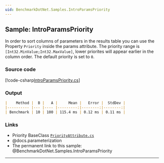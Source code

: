 ```yaml
---
uid: BenchmarkDotNet.Samples.IntroParamsPriority
---
```


## Sample: IntroParamsPriority

In order to sort columns of parameters in the results table you can use the Property `Priority` inside the params attribute. The priority range is `[Int32.MinValue;Int32.MaxValue]`, lower priorites will appear earlier in the column order. The default priority is set to `0`.

### Source code

[!code-csharp[IntroParamsPriority.cs](../../../samples/BenchmarkDotNet.Samples/IntroParamsPriority.cs)]

### Output

```markdown
|    Method |  B |   A |     Mean |   Error |  StdDev |
|---------- |--- |---- |---------:|--------:|--------:|
| Benchmark | 10 | 100 | 115.4 ms | 0.12 ms | 0.11 ms |
```

### Links

* Priority BaseClass [`PriorityAttribute.cs`](xref:BenchmarkDotNet.Attributes.PriorityAttribute)
* @docs.parameterization
* The permanent link to this sample: @BenchmarkDotNet.Samples.IntroParamsPriority

---
